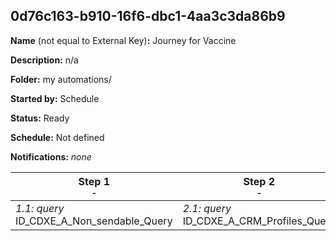 ## 0d76c163-b910-16f6-dbc1-4aa3c3da86b9

**Name** (not equal to External Key)**:** Journey for Vaccine

**Description:** n/a

**Folder:** my automations/

**Started by:** Schedule

**Status:** Ready

**Schedule:** Not defined

**Notifications:** _none_


| Step 1<br>_<small>-</small>_ | Step 2<br>_<small>-</small>_ | Step 3<br>_<small>-</small>_ | Step 4<br>_<small>-</small>_ | Step 5<br>_<small>-</small>_ | Step 6<br>_<small>-</small>_ |
| --- | --- | --- | --- | --- | --- |
| _1.1: query_<br>ID_CDXE_A_Non_sendable_Query | _2.1: query_<br>ID_CDXE_A_CRM_Profiles_Query | _3.1: query_<br>ID_CDXE_B_Non_sendable_Query | _4.1: query_<br>ID_CDXE_B_CRM_Profiles_Query | _5.1: query_<br>ID_CDXE_C_Non_sendable_Query | _6.1: query_<br>ID_CDXE_C_CRM_Profiles_Query |

